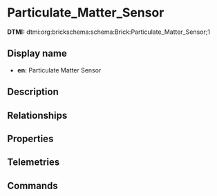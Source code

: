 # Particulate_Matter_Sensor
**DTMI:** dtmi:org:brickschema:schema:Brick:Particulate_Matter_Sensor;1
## Display name
- **en:** Particulate Matter Sensor
## Description
## Relationships
## Properties
## Telemetries
## Commands
